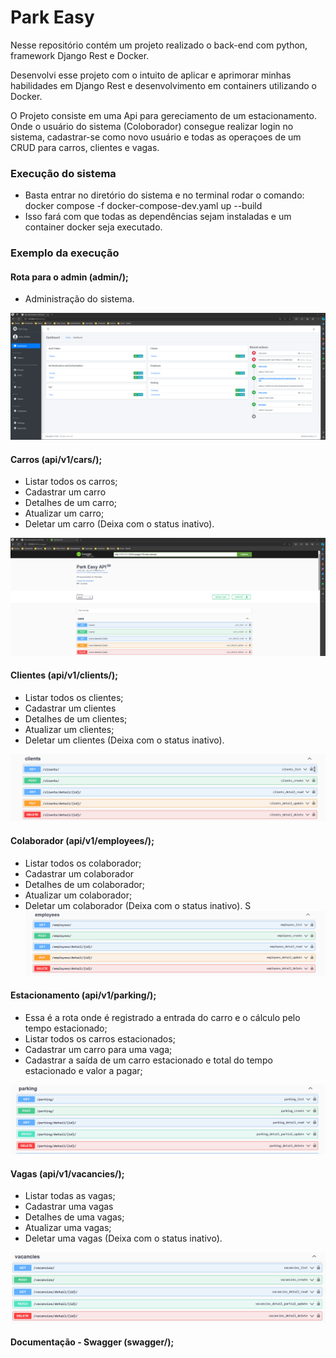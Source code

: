 # Park Easy

Nesse repositório contém um projeto realizado o back-end com python, framework Django Rest e Docker.

Desenvolvi esse projeto com o intuito de aplicar e aprimorar minhas habilidades em Django Rest e desenvolvimento em containers utilizando o Docker.

O Projeto consiste em uma Api para gereciamento de um estacionamento. Onde o usuário do sistema (Coloborador) consegue realizar login no sistema, cadastrar-se como novo usuário e todas as operaçoes de um CRUD para carros, clientes e vagas.


### Execução do sistema

- Basta entrar no diretório do sistema e no terminal rodar o comando: docker compose -f docker-compose-dev.yaml up --build
- Isso fará com que todas as dependências sejam instaladas e um container docker seja executado.

### Exemplo da execução

#### Rota para o admin (admin/);

- Administração do sistema.

![Rota do admin](docs/images/admin.png)

#### Carros (api/v1/cars/);

- Listar todos os carros;
- Cadastrar um carro
- Detalhes de um carro;
- Atualizar um carro;
- Deletar um carro (Deixa com o status inativo).

![Rota de cadastro de carros](docs/images/swagger_cars.png)

#### Clientes (api/v1/clients/);

- Listar todos os clientes;
- Cadastrar um clientes
- Detalhes de um clientes;
- Atualizar um clientes;
- Deletar um clientes (Deixa com o status inativo).

![Rota para cadastro de clientes](docs/images/swagger_clients.png)

#### Colaborador (api/v1/employees/);

- Listar todos os colaborador;
- Cadastrar um colaborador
- Detalhes de um colaborador;
- Atualizar um colaborador;
- Deletar um colaborador (Deixa com o status inativo).
S
![Rota para cadastro de colaborador](docs/images/swagger_employees.png)

#### Estacionamento (api/v1/parking/);

- Essa é a rota onde é registrado a entrada do carro e o cálculo pelo tempo estacionado; 
- Listar todos os carros estacionados;
- Cadastrar um carro para uma vaga;
- Cadastrar a saída de um carro estacionado e total do tempo estacionado e valor a pagar;

![Rota para cadastro de estacionamento](docs/images/swagger_parking.png)

#### Vagas (api/v1/vacancies/);

- Listar todas as vagas;
- Cadastrar uma vagas
- Detalhes de uma vagas;
- Atualizar uma vagas;
- Deletar uma vagas (Deixa com o status inativo).

![Rota para cadastro de vagas](docs/images/swagger_vacancies.png)

#### Documentação - Swagger (swagger/);





